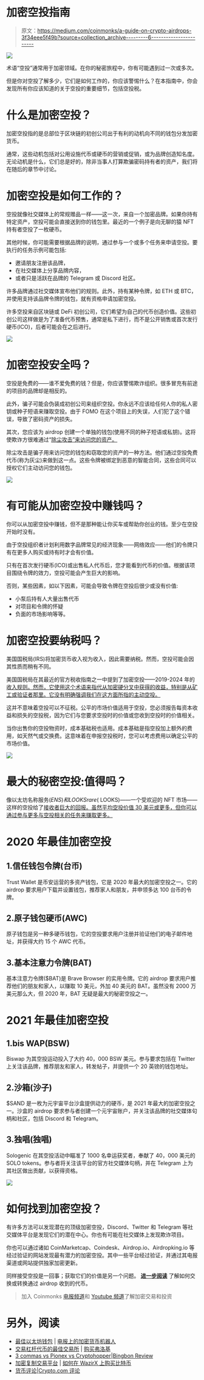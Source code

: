 # 加密空投指南

> 原文：<https://medium.com/coinmonks/a-guide-on-crypto-airdrops-3f34eee5f49b?source=collection_archive---------6----------------------->

![](img/65788d1f1150d4a6b180beb88a9ed4e4.png)

术语“空投”通常用于加密领域。在你的秘密旅程中，你有可能遇到过一次或多次。

但是你对空投了解多少，它们是如何工作的，你应该警惕什么？在本指南中，你会发现所有你应该知道的关于空投的重要细节，包括空投税。

# 什么是加密空投？

加密空投指的是总部位于区块链的初创公司出于有利的动机向不同的钱包分发加密货币。

通常，这些动机包括对公用设施代币或硬币的营销或促销，或为品牌创造知名度。无论动机是什么，它们总是好的，除非当事人打算欺骗密码持有者的资产，我们将在随后的章节中讨论。

# 加密空投是如何工作的？

空投就像社交媒体上的常规赠品一样——这一次，来自一个加密品牌。如果你持有特定资产，空投可能会直接送到你的钱包里。最近的一个例子是向无聊的猿 NFT 持有者空投了一枚硬币。

其他时候，你可能需要根据品牌的说明，通过参与一个或多个任务来申请空投。要执行的任务示例可能包括:

*   邀请朋友注册该品牌，
*   在社交媒体上分享品牌内容，
*   或者只是活跃在品牌的 Telegram 或 Discord 社区。

许多品牌通过社交媒体宣布他们的规则。此外，持有某种令牌，如 ETH 或 BTC，并使用支持该品牌令牌的钱包，就有资格申请加密空投。

许多空投来自区块链或 DeFi 初创公司，它们希望为自己的代币创造价值。这些初创公司这样做是为了准备代币预售，通常是私下进行，而不是公开销售或首次发行硬币(ICO)，后者可能会在之后进行。

![](img/d1660e4a1357be4a9887698e358f3b7a.png)

# 加密空投安全吗？

空投是免费的——谁不爱免费的钱？但是，你应该警惕欺诈组织。很多冒充有前途的项目的品牌却是相反的。

此外，骗子可能会伪装成初创公司来组织空投。你永远不应该给任何人你的私人密钥或种子短语来赚取空投。由于 FOMO 在这个项目上的失误，人们犯了这个错误，导致了密码资产的损失。

其次，您应该为 airdrop 创建一个单独的钱包(使用不同的种子短语或私钥)。这将使欺诈方很难通过“[除尘攻击”来访问您的资产。](https://academy.binance.com/en/articles/what-is-a-dusting-attack)

除尘攻击是骗子用来访问您的钱包和窃取您的资产的一种方法。他们通过空投免费代币(称为灰尘)来做到这一点。这些令牌被绑定到恶意的智能合同，这些合同可以授权它们主动访问您的钱包。

![](img/8a63efdf007cce6aedea6eb4955d3fe2.png)

# 有可能从加密空投中赚钱吗？

你可以从加密空投中赚钱，但不是那种能让你买车或帮助你创业的钱。至少在空投开始时没有。

由于空投组织者计划利用数字品牌常见的经济现象——网络效应——他们的令牌只有在更多人购买或持有时才会有价值。

只有在首次发行硬币(ICO)或出售私人代币后，您才能看到代币的价值。根据该项目围绕令牌的效力，空投可能会产生巨大的影响。

否则，某些因素，如以下因素，可能会导致令牌在空投后很少或没有价值:

*   小泵后持有人大量出售代币
*   对项目和令牌的怀疑
*   负面的市场影响等等。

# 加密空投要纳税吗？

美国国税局(IRS)将加密货币收入视为收入，因此需要纳税。然而，空投可能会因其性质而稍有不同。

美国国税局在其最近的官方税收指南之一中提到了加密空投——2019-2024 年的[收入规则。然而，它使用这个术语来指代从加密硬分叉中获得的收益，特别是从矿工或验证者那里。它没有明确强调我们在这方面所指的主动空投。](https://www.irs.gov/pub/irs-drop/rr-19-24.pdf)

这并不意味着空投可以不征税。公平的市场价值适用于空投，您必须报告每资本收益和损失的空投税，因为它们与您要求空投时的价值或您收到空投时的价值相关。

当你出售你的空投物资时，成本基础税也适用。成本基础是指空投加上额外的费用，如天然气或交换费。这意味着在申报空投税时，您可以考虑费用以确定公平的市场价值。

![](img/f8607809eb553c12c291e3a0e2860e9b.png)

# 最大的秘密空投:值得吗？

像以太坊名称服务($ENS)和 LOOKS rare($ LOOKS)——一个受欢迎的 NFT 市场——这样的空投给了[接收者巨大的回报。虽然平均空投价值 30 美元或更多，但你可以通过参与更多与空投相关的任务来赚取更多。](https://cointelegraph.com/news/early-ethereum-name-service-ens-adopters-rewarded-with-a-hefty-five-figure-airdrop)

# 2020 年最佳加密空投

## 1.信任钱包令牌(台币)

Trust Wallet 是币安运营的多资产钱包，它是 2020 年最大的加密空投之一。它的 airdrop 要求用户下载并设置钱包，推荐家人和朋友，并申领多达 100 台币的令牌。

## 2.原子钱包硬币(AWC)

原子钱包是另一种多硬币钱包，它的空投要求用户注册并验证他们的电子邮件地址，并获得大约 15 个 AWC 代币。

## 3.基本注意力令牌(BAT)

基本注意力令牌($BAT)是 Brave Browser 的实用令牌。它的 airdrop 要求用户推荐他们的朋友和家人，以赚取 10 美元，外加 40 美元的 BAT。虽然没有 2000 万美元那么大，但 2020 年，BAT 无疑是最大的秘密空投之一。

# 2021 年最佳加密空投

## 1.bis WAP(BSW)

Biswap 为其空投运动投入了大约 40，000 BSW 美元。参与要求包括在 Twitter 上关注该品牌，推荐朋友和家人，转发帖子，并提供一个 20 英镑的钱包地址。

## 2.沙箱(沙子)

$SAND 是一枚为元宇宙平台沙盒提供动力的硬币，是 2021 年最大的加密空投之一。沙盒的 airdrop 要求参与者创建一个元宇宙账户，并关注该品牌的社交媒体句柄和社区，包括 Discord 和 Telegram。

## 3.独唱(独唱)

Sologenic 在其空投活动中瞄准了 1000 名幸运获奖者，奉献了 40，000 美元的 SOLO tokens。参与者将关注该平台的官方社交媒体句柄，并在 Telegram 上为其社区做出贡献，以获得资格。

![](img/dfd039823a17f23bd63967e43ab400c4.png)

# 如何找到加密空投？

有许多方法可以发现潜在的顶级加密空投，Discord、Twitter 和 Telegram 等社交媒体平台是发现它们的潜在中心。你也有可能在社交媒体上发现欺诈项目。

你也可以通过诸如 CoinMarketcap、Coindesk、Airdrop.io、Airdropking.io 等经过验证的网站发现最有潜力的加密空投。其中一些平台经过验证，并通过其电报渠道或网站提供独家加密更新。

同样接受空投是一回事；获取它们的价值是另一个问题。 [**进一步阅读**](https://swapzone.io/blog/crypto-airdrops) 了解如何交换或转换通过 airdrop 收到的代币。

> 加入 Coinmonks [电报频道](https://t.me/coincodecap)和 [Youtube 频道](https://www.youtube.com/c/coinmonks/videos)了解加密交易和投资

# 另外，阅读

*   [最佳以太坊钱包](https://coincodecap.com/best-ethereum-wallets) | [电报上的加密货币机器人](https://coincodecap.com/telegram-crypto-bots)
*   [交易杠杆代币的最佳交易所](https://coincodecap.com/leveraged-token-exchanges) | [购买弗洛基](https://coincodecap.com/buy-floki-inu-token)
*   [3 commas vs Pionex vs Cryptohopper](https://coincodecap.com/3commas-vs-pionex-vs-cryptohopper)|[Bingbon Review](https://coincodecap.com/bingbon-review)
*   [加密复制交易平台](/coinmonks/top-10-crypto-copy-trading-platforms-for-beginners-d0c37c7d698c) | [如何在 WazirX 上购买比特币](/coinmonks/buy-bitcoin-on-wazirx-2d12b7989af1)
*   [货币评论](https://coincodecap.com/coinloan-review)|[Crypto.com 评论](/coinmonks/crypto-com-review-f143dca1f74c)